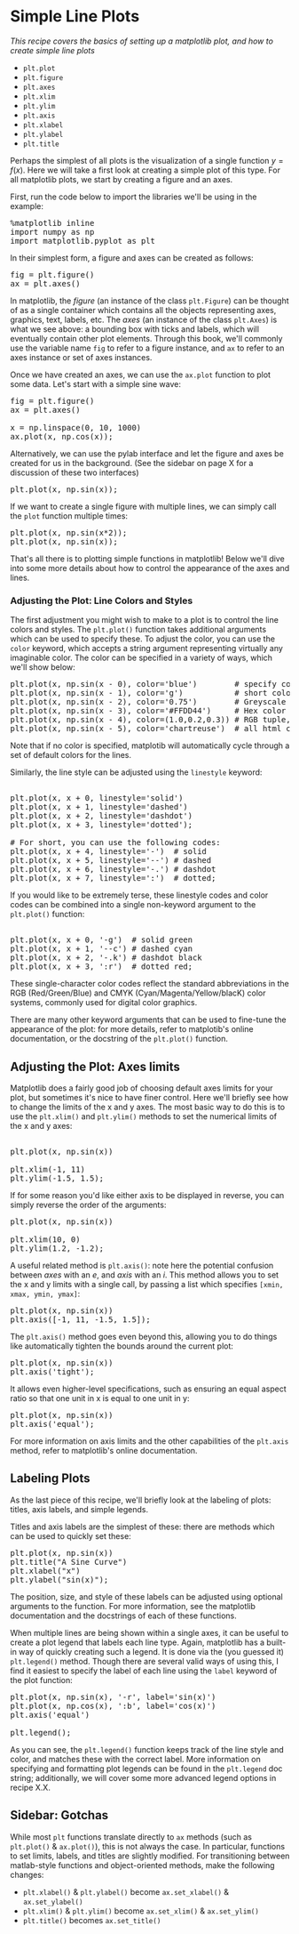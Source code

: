 # Simple Line Plots


*This recipe covers the basics of setting up a matplotlib plot, and how to create simple line plots*

- ``plt.plot``
- ``plt.figure``
- ``plt.axes``
- ``plt.xlim``
- ``plt.ylim``
- ``plt.axis``
- ``plt.xlabel``
- ``plt.ylabel``
- ``plt.title``

Perhaps the simplest of all plots is the visualization of a single function <span data-type="tex">$y = f(x)$</span>.
Here we will take a first look at creating a simple plot of this type.
For all matplotlib plots, we start by creating a figure and an axes.

First, run the code below to import the libraries we'll be using in the example:

<pre data-code-language="python" data-executable="true" data-type="programlisting">
%matplotlib inline
import numpy as np
import matplotlib.pyplot as plt
</pre>

In their simplest form, a figure and axes can be created as follows:


<pre data-code-language="python" data-executable="true" data-type="programlisting">
fig = plt.figure()
ax = plt.axes()
</pre>


In matplotlib, the *figure* (an instance of the class ``plt.Figure``) can be thought of as a single container which contains all the objects representing axes, graphics, text, labels, etc.
The *axes* (an instance of the class ``plt.Axes``) is what we see above: a bounding box with ticks and labels, which will eventually contain other plot elements.
Through this book, we'll commonly use the variable name ``fig`` to refer to a figure instance, and ``ax`` to refer to an axes instance or set of axes instances.

Once we have created an axes, we can use the ``ax.plot`` function to plot some data. Let's start with a simple sine wave:


<pre data-code-language="python" data-executable="true" data-type="programlisting">
fig = plt.figure()
ax = plt.axes()

x = np.linspace(0, 10, 1000)
ax.plot(x, np.cos(x));
</pre>


Alternatively, we can use the pylab interface and let the figure and axes be created for us in the background.
(See the sidebar on page X for a discussion of these two interfaces)


<pre data-code-language="python" data-executable="true" data-type="programlisting">
plt.plot(x, np.sin(x));
</pre>


If we want to create a single figure with multiple lines, we can simply call the ``plot`` function multiple times:


<pre data-code-language="python" data-executable="true" data-type="programlisting">
plt.plot(x, np.sin(x*2));
plt.plot(x, np.sin(x));
</pre>


That's all there is to plotting simple functions in matplotlib!
Below we'll dive into some more details about how to control the appearance of the axes and lines.

### Adjusting the Plot: Line Colors and Styles


The first adjustment you might wish to make to a plot is to control the line colors and styles.
The ``plt.plot()`` function takes additional arguments which can be used to specify these.
To adjust the color, you can use the ``color`` keyword, which accepts a string argument representing virtually any imaginable color.
The color can be specified in a variety of ways, which we'll show below:


<pre data-code-language="python" data-executable="true" data-type="programlisting">
plt.plot(x, np.sin(x - 0), color='blue')        # specify color by name
plt.plot(x, np.sin(x - 1), color='g')           # short color code (works for rgb & cmyk)
plt.plot(x, np.sin(x - 2), color='0.75')        # Greyscale between 0 and 1
plt.plot(x, np.sin(x - 3), color='#FFDD44')     # Hex color code (RRGGBB from 00 to FF)
plt.plot(x, np.sin(x - 4), color=(1.0,0.2,0.3)) # RGB tuple, between 0 and 1
plt.plot(x, np.sin(x - 5), color='chartreuse')  # all html color names are supported;
</pre>


Note that if no color is specified, matplotib will automatically cycle through a set of default colors for the lines.

Similarly, the line style can be adjusted using the ``linestyle`` keyword:


<pre data-code-language="python" data-executable="true" data-type="programlisting">

plt.plot(x, x + 0, linestyle='solid')
plt.plot(x, x + 1, linestyle='dashed')
plt.plot(x, x + 2, linestyle='dashdot')
plt.plot(x, x + 3, linestyle='dotted');

# For short, you can use the following codes:
plt.plot(x, x + 4, linestyle='-')  # solid
plt.plot(x, x + 5, linestyle='--') # dashed
plt.plot(x, x + 6, linestyle='-.') # dashdot
plt.plot(x, x + 7, linestyle=':')  # dotted;
</pre>


If you would like to be extremely terse, these linestyle codes and color codes can be combined into a single non-keyword argument to the ``plt.plot()`` function:


<pre data-code-language="python" data-executable="true" data-type="programlisting">

plt.plot(x, x + 0, '-g')  # solid green
plt.plot(x, x + 1, '--c') # dashed cyan
plt.plot(x, x + 2, '-.k') # dashdot black
plt.plot(x, x + 3, ':r')  # dotted red;
</pre>


These single-character color codes reflect the standard abbreviations in the RGB (Red/Green/Blue) and CMYK (Cyan/Magenta/Yellow/blacK) color systems, commonly used for digital color graphics.

There are many other keyword arguments that can be used to fine-tune the appearance of the plot: for more details, refer to matplotib's online documentation, or the docstring of the ``plt.plot()`` function.

## Adjusting the Plot: Axes limits


Matplotlib does a fairly good job of choosing default axes limits for your plot, but sometimes it's nice to have finer control.
Here we'll briefly see how to change the limits of the x and y axes.
The most basic way to do this is to use the ``plt.xlim()`` and ``plt.ylim()`` methods to set the numerical limits of the x and y axes:


<pre data-code-language="python" data-executable="true" data-type="programlisting">

plt.plot(x, np.sin(x))

plt.xlim(-1, 11)
plt.ylim(-1.5, 1.5);
</pre>


If for some reason you'd like either axis to be displayed in reverse, you can simply reverse the order of the arguments:


<pre data-code-language="python" data-executable="true" data-type="programlisting">
plt.plot(x, np.sin(x))

plt.xlim(10, 0)
plt.ylim(1.2, -1.2);
</pre>


A useful related method is ``plt.axis()``: note here the potential confusion between *axes* with an *e*, and *axis* with an *i*.
This method allows you to set the x and y limits with a single call, by passing a list which specifies ``[xmin, xmax, ymin, ymax]``:


<pre data-code-language="python" data-executable="true" data-type="programlisting">
plt.plot(x, np.sin(x))
plt.axis([-1, 11, -1.5, 1.5]);
</pre>


The ``plt.axis()`` method goes even beyond this, allowing you to do things like automatically tighten the bounds around the current plot:


<pre data-code-language="python" data-executable="true" data-type="programlisting">
plt.plot(x, np.sin(x))
plt.axis('tight');
</pre>


It allows even higher-level specifications, such as ensuring an equal aspect ratio so that one unit in x is equal to one unit in y:


<pre data-code-language="python" data-executable="true" data-type="programlisting">
plt.plot(x, np.sin(x))
plt.axis('equal');
</pre>


For more information on axis limits and the other capabilities of the ``plt.axis`` method, refer to matplotlib's online documentation.

## Labeling Plots


As the last piece of this recipe, we'll briefly look at the labeling of plots: titles, axis labels, and simple legends.

Titles and axis labels are the simplest of these: there are methods which can be used to quickly set these:


<pre data-code-language="python" data-executable="true" data-type="programlisting">
plt.plot(x, np.sin(x))
plt.title("A Sine Curve")
plt.xlabel("x")
plt.ylabel("sin(x)");
</pre>


The position, size, and style of these labels can be adjusted using optional arguments to the function.
For more information, see the matplotlib documentation and the docstrings of each of these functions.

When multiple lines are being shown within a single axes, it can be useful to create a plot legend that labels each line type.
Again, matplotlib has a built-in way of quickly creating such a legend.
It is done via the (you guessed it) ``plt.legend()`` method.
Though there are several valid ways of using this, I find it easiest to specify the label of each line using the ``label`` keyword of the plot function:


<pre data-code-language="python" data-executable="true" data-type="programlisting">
plt.plot(x, np.sin(x), '-r', label='sin(x)')
plt.plot(x, np.cos(x), ':b', label='cos(x)')
plt.axis('equal')

plt.legend();
</pre>


As you can see, the ``plt.legend()`` function keeps track of the line style and color, and matches these with the correct label.
More information on specifying and formatting plot legends can be found in the ``plt.legend`` doc string; additionally, we will cover some more advanced legend options in recipe X.X.

## Sidebar: Gotchas


While most ``plt`` functions translate directly to ``ax`` methods (such as ``plt.plot()`` & ``ax.plot()``), this is not always the case. In particular, functions to set limits, labels, and titles are slightly modified.
For transitioning between matlab-style functions and object-oriented methods, make the following changes:

- ``plt.xlabel()`` & ``plt.ylabel()`` become ``ax.set_xlabel()`` & ``ax.set_ylabel()``
- ``plt.xlim()`` & ``plt.ylim()`` become ``ax.set_xlim()`` & ``ax.set_ylim()``
- ``plt.title()`` becomes ``ax.set_title()``




